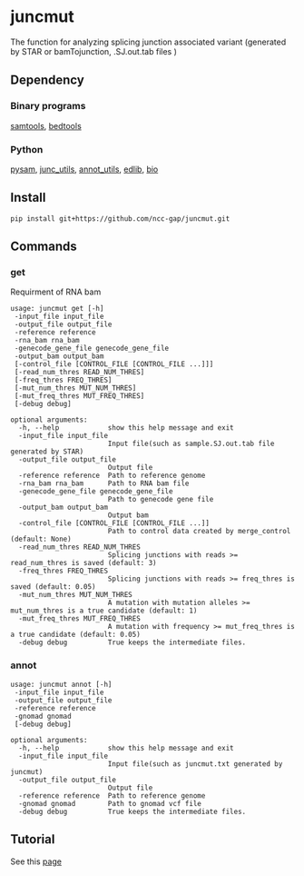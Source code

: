 # juncmut

The function for analyzing splicing junction associated variant (generated by STAR or bamTojunction, .SJ.out.tab files )

## Dependency

### Binary programs

[samtools](http://www.htslib.org/), [bedtools](https://github.com/arq5x/bedtools2)

### Python

[pysam](https://github.com/pysam-developers/pysam), 
[junc_utils](https://github.com/friend1ws/junc_utils), 
[annot_utils](https://github.com/friend1ws/annot_utils), 
[edlib](https://github.com/Martinsos/edlib), 
[bio](https://github.com/ialbert/bio)

## Install

```
pip install git+https://github.com/ncc-gap/juncmut.git
```

## Commands
### get

Requirment of RNA bam
```
usage: juncmut get [-h]
 -input_file input_file
 -output_file output_file
 -reference reference
 -rna_bam rna_bam 
 -genecode_gene_file genecode_gene_file
 -output_bam output_bam
 [-control_file [CONTROL_FILE [CONTROL_FILE ...]]] 
 [-read_num_thres READ_NUM_THRES]
 [-freq_thres FREQ_THRES] 
 [-mut_num_thres MUT_NUM_THRES]
 [-mut_freq_thres MUT_FREQ_THRES]
 [-debug debug]

optional arguments:
  -h, --help            show this help message and exit
  -input_file input_file
                        Input file(such as sample.SJ.out.tab file generated by STAR)
  -output_file output_file
                        Output file
  -reference reference  Path to reference genome
  -rna_bam rna_bam      Path to RNA bam file
  -genecode_gene_file genecode_gene_file
                        Path to genecode gene file
  -output_bam output_bam
                        Output bam
  -control_file [CONTROL_FILE [CONTROL_FILE ...]]
                        Path to control data created by merge_control (default: None)
  -read_num_thres READ_NUM_THRES
                        Splicing junctions with reads >= read_num_thres is saved (default: 3)
  -freq_thres FREQ_THRES
                        Splicing junctions with reads >= freq_thres is saved (default: 0.05)
  -mut_num_thres MUT_NUM_THRES
                        A mutation with mutation alleles >= mut_num_thres is a true candidate (default: 1)
  -mut_freq_thres MUT_FREQ_THRES
                        A mutation with frequency >= mut_freq_thres is a true candidate (default: 0.05)
  -debug debug          True keeps the intermediate files.
```

### annot
```
usage: juncmut annot [-h]
 -input_file input_file
 -output_file output_file
 -reference reference
 -gnomad gnomad
 [-debug debug]

optional arguments:
  -h, --help            show this help message and exit
  -input_file input_file
                        Input file(such as juncmut.txt generated by juncmut)
  -output_file output_file
                        Output file
  -reference reference  Path to reference genome
  -gnomad gnomad        Path to gnomad vcf file
  -debug debug          True keeps the intermediate files.
```

## Tutorial

See this [page](https://github.com/ncc-gap/juncmut/wiki/Tutorial)

